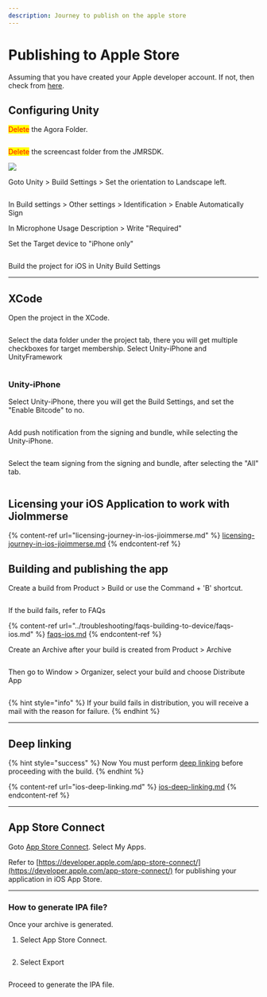 ```yaml
---
description: Journey to publish on the apple store
---
```


# Publishing to Apple Store

Assuming that you have created your Apple developer account. If not, then check from [here](https://www.youtube.com/watch?v=dkdsjA4KR0g\&ab_channel=AppyPie).

## Configuring Unity&#x20;

<mark style="color:red;">Delete</mark> the Agora Folder.

<img src="../.gitbook/assets/Unity_ZlWspBthfR.png" alt="" data-size="original">

<mark style="color:red;">Delete</mark> the screencast folder from the JMRSDK.

![](../.gitbook/assets/Unity_vjs9waV5V7.png)

Goto Unity > Build Settings > Set the orientation to Landscape left.

<figure><img src="../.gitbook/assets/Unity_PCskyIRrAx.png" alt=""><figcaption></figcaption></figure>

In Build settings > Other settings > Identification > Enable Automatically Sign

In Microphone Usage Description > Write "Required"

Set the Target device to "iPhone only"

<figure><img src="../.gitbook/assets/Unity_vlTyPk8ODf.png" alt=""><figcaption></figcaption></figure>

Build the project for iOS in Unity Build Settings

***

## XCode

Open the project in the XCode.

<figure><img src="../.gitbook/assets/Screenshot 2023-07-14 at 8.03.38 PM (1).png" alt=""><figcaption></figcaption></figure>

Select the data folder under the project tab, there you will get multiple checkboxes for target membership. Select Unity-iPhone and UnityFramework

<figure><img src="../.gitbook/assets/ApplicationFrameHost_IMMhelrghJ.png" alt=""><figcaption></figcaption></figure>

### Unity-iPhone&#x20;

Select Unity-iPhone, there you will get the Build Settings, and set the "Enable Bitcode" to no.

<figure><img src="../.gitbook/assets/ApplicationFrameHost_MYqgLiiLzu (1).png" alt=""><figcaption></figcaption></figure>

Add push notification from the signing and bundle, while selecting the Unity-iPhone.

<figure><img src="../.gitbook/assets/ApplicationFrameHost_zIZlKlpcJj.png" alt=""><figcaption></figcaption></figure>

Select the team signing from the signing and bundle, after selecting the "All" tab.

<figure><img src="../.gitbook/assets/ApplicationFrameHost_L9KeTZX3gP (1).png" alt=""><figcaption></figcaption></figure>

## Licensing your iOS Application to work with JioImmerse

{% content-ref url="licensing-journey-in-ios-jioimmerse.md" %}
[licensing-journey-in-ios-jioimmerse.md](licensing-journey-in-ios-jioimmerse.md)
{% endcontent-ref %}

## Building and publishing the app

Create a build from Product > Build or use the Command + 'B' shortcut.

<figure><img src="../.gitbook/assets/Screenshot 2023-07-14 at 8.07.30 PM.png" alt=""><figcaption></figcaption></figure>

If the build fails, refer to FAQs

{% content-ref url="../troubleshooting/faqs-building-to-device/faqs-ios.md" %}
[faqs-ios.md](../troubleshooting/faqs-building-to-device/faqs-ios.md)
{% endcontent-ref %}

Create an Archive after your build is created from Product > Archive&#x20;

<figure><img src="../.gitbook/assets/Screenshot 2023-07-14 at 8.07.39 PM (1).png" alt=""><figcaption></figcaption></figure>

Then go to Window > Organizer, select your build and choose Distribute App

<figure><img src="../.gitbook/assets/ApplicationFrameHost_df9EiiRq7x.png" alt=""><figcaption></figcaption></figure>

{% hint style="info" %}
If your build fails in distribution, you will receive a mail with the reason for failure.
{% endhint %}

***

## Deep linking

{% hint style="success" %}
Now You must perform [deep linking](ios-deep-linking.md) before proceeding with the build.
{% endhint %}

{% content-ref url="ios-deep-linking.md" %}
[ios-deep-linking.md](ios-deep-linking.md)
{% endcontent-ref %}

***

## App Store Connect

Goto [App Store Connect](https://appstoreconnect.apple.com/). Select My Apps.

Refer to [https://developer.apple.com/app-store-connect/](https://developer.apple.com/app-store-connect/) for publishing your application in iOS App Store.

***

### How to generate IPA file?

Once your archive is generated.

1. Select App Store Connect.&#x20;

<figure><img src="../.gitbook/assets/MicrosoftTeams-image (6).png" alt=""><figcaption></figcaption></figure>

2. Select Export

<figure><img src="../.gitbook/assets/MicrosoftTeams-image (7).png" alt=""><figcaption></figcaption></figure>

Proceed to generate the IPA file.
